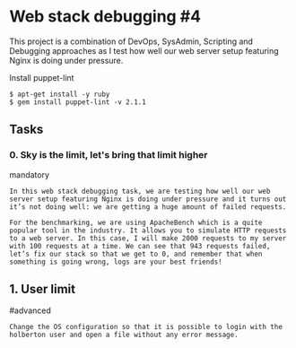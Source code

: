 # Web stack debugging #4

This project is a combination of DevOps, SysAdmin, Scripting and Debugging approaches as I test how well our web server setup featuring Nginx is doing under pressure.

Install puppet-lint
```
$ apt-get install -y ruby
$ gem install puppet-lint -v 2.1.1
```

## Tasks
### 0. Sky is the limit, let's bring that limit higher
mandatory
```
In this web stack debugging task, we are testing how well our web server setup featuring Nginx is doing under pressure and it turns out it’s not doing well: we are getting a huge amount of failed requests.

For the benchmarking, we are using ApacheBench which is a quite popular tool in the industry. It allows you to simulate HTTP requests to a web server. In this case, I will make 2000 requests to my server with 100 requests at a time. We can see that 943 requests failed, let’s fix our stack so that we get to 0, and remember that when something is going wrong, logs are your best friends!
```


## 1. User limit
#advanced
```
Change the OS configuration so that it is possible to login with the holberton user and open a file without any error message.
```
